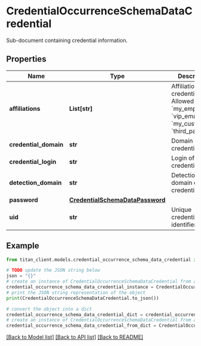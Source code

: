# CredentialOccurrenceSchemaDataCredential

Sub-document containing credential information.

## Properties

Name | Type | Description | Notes
------------ | ------------- | ------------- | -------------
**affiliations** | **List[str]** | Affiliation of the credential. Allowed values: &#x60;my_employees&#x60;, &#x60;vip_emails&#x60;, &#x60;my_customers&#x60;, &#x60;third_parties&#x60;. | [optional] 
**credential_domain** | **str** | Domain of the credential. | [optional] 
**credential_login** | **str** | Login of the credential. | [optional] 
**detection_domain** | **str** | Detection domain of the credential. | [optional] 
**password** | [**CredentialSchemaDataPassword**](CredentialSchemaDataPassword.md) |  | [optional] 
**uid** | **str** | Unique credential identifier. | 

## Example

```python
from titan_client.models.credential_occurrence_schema_data_credential import CredentialOccurrenceSchemaDataCredential

# TODO update the JSON string below
json = "{}"
# create an instance of CredentialOccurrenceSchemaDataCredential from a JSON string
credential_occurrence_schema_data_credential_instance = CredentialOccurrenceSchemaDataCredential.from_json(json)
# print the JSON string representation of the object
print(CredentialOccurrenceSchemaDataCredential.to_json())

# convert the object into a dict
credential_occurrence_schema_data_credential_dict = credential_occurrence_schema_data_credential_instance.to_dict()
# create an instance of CredentialOccurrenceSchemaDataCredential from a dict
credential_occurrence_schema_data_credential_from_dict = CredentialOccurrenceSchemaDataCredential.from_dict(credential_occurrence_schema_data_credential_dict)
```
[[Back to Model list]](../README.md#documentation-for-models) [[Back to API list]](../README.md#documentation-for-api-endpoints) [[Back to README]](../README.md)


